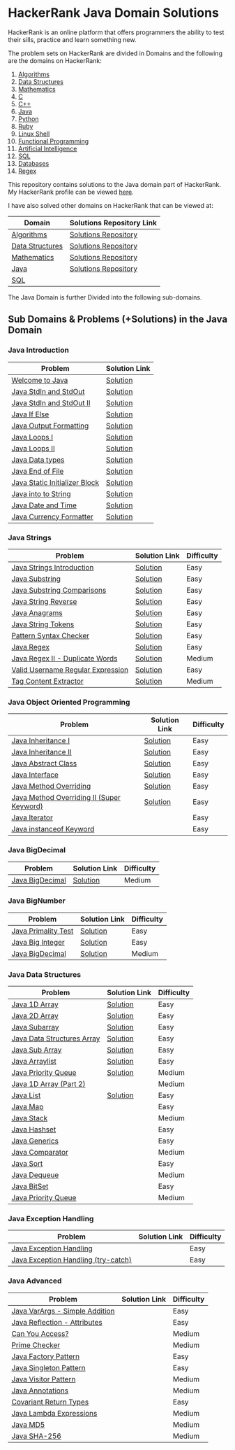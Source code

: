 # HackerRank Java Domain Solutions

HackerRank is an online platform that offers programmers the ability to test their
sills, practice and learn something new. 

The problem sets on HackerRank are divided in Domains and the following are the domains
on HackerRank:

1. [Algorithms](https://www.hackerrank.com/domains/algorithms)
2. [Data Structures](https://www.hackerrank.com/domains/data-structures)
3. [Mathematics](https://www.hackerrank.com/domains/mathematics) 
4. [C](https://www.hackerrank.com/domains/c)
5. [C++](https://www.hackerrank.com/domains/cpp)
6. [Java](https://www.hackerrank.com/domains/java)
7. [Python](https://www.hackerrank.com/domains/python)
8. [Ruby](https://www.hackerrank.com/domains/ruby)
9. [Linux Shell](https://www.hackerrank.com/domains/shell)
10. [Functional Programming](https://www.hackerrank.com/domains/fp)
11. [Artificial Intelligence](https://www.hackerrank.com/domains/ai)
12. [SQL](https://www.hackerrank.com/domains/sql)
13. [Databases](https://www.hackerrank.com/domains/databases)
14. [Regex](https://www.hackerrank.com/domains/regex)

This repository contains solutions to the Java domain part of HackerRank. My
HackerRank profile can be viewed [here](https://www.hackerrank.com/anishviewer).

I have also solved other domains on HackerRank that can be viewed at:

| Domain | Solutions Repository Link |
|--------|---------------------------|
| [Algorithms](https://www.hackerrank.com/domains/algorithms) | [Solutions Repository](https://github.com/anishLearnsToCode/hackerrank-algorithms) |
| [Data Structures](https://www.hackerrank.com/domains/data-structures) | [Solutions Repository](https://github.com/anishLearnsToCode/hackerrank-data-structures) |
| [Mathematics](https://www.hackerrank.com/domains/mathematics) | [Solutions Repository](https://github.com/anishLearnsToCode/hackerrank-mathematics) |
| [Java](https://www.hackerrank.com/domains/java) | [Solutions Repository](https://github.com/anishLearnsToCode/hackerrank-java) |
| [SQL](https://www.hackerrank.com/domains/sql) |  |

The Java Domain is further Divided into the following sub-domains. 

## Sub Domains & Problems (+Solutions) in the Java Domain

### Java Introduction
| Problem | Solution Link |
|---------|---------------| 
| [Welcome to Java](https://www.hackerrank.com/challenges/welcome-to-java/problem) | [Solution](https://github.com/anishLearnsToCode/hackerrank-java/blob/master/src/WelcomeToJava.java) |
| [Java StdIn and StdOut](https://www.hackerrank.com/challenges/java-stdin-and-stdout-1/problem) | [Solution](https://github.com/anishLearnsToCode/hackerrank-java/blob/master/src/JavaStdInAndStdOutI.java) |
| [Java StdIn and StdOut II](https://www.hackerrank.com/challenges/java-stdin-and-stdout-2/problem) | [Solution](https://github.com/anishLearnsToCode/hackerrank-java/blob/master/src/JavaStdInAndStdOutII.java) |
| [Java If Else](https://www.hackerrank.com/challenges/java-if-else/problem) | [Solution](https://github.com/anishLearnsToCode/hackerrank-java/blob/master/src/JavaIfElse.java) |
| [Java Output Formatting](https://www.hackerrank.com/challenges/java-output-formatting/problem) | [Solution](https://github.com/anishLearnsToCode/hackerrank-java/blob/master/src/JavaOutputFormatting.java) |
| [Java Loops I](https://www.hackerrank.com/challenges/java-loops-i/problem) | [Solution](https://github.com/anishLearnsToCode/hackerrank-java/blob/master/src/JavaLoopsI.java) |
| [Java Loops II](https://www.hackerrank.com/challenges/java-loops/problem) | [Solution](https://github.com/anishLearnsToCode/hackerrank-java/blob/master/src/JavaLoopsII.java) |
| [Java Data types](https://www.hackerrank.com/challenges/java-datatypes/problem) | [Solution](https://github.com/anishLearnsToCode/hackerrank-java/blob/master/src/JavaDatatypes.java) |
| [Java End of File](https://www.hackerrank.com/challenges/java-end-of-file/problem) | [Solution](https://github.com/anishLearnsToCode/hackerrank-java/blob/master/src/JavaEndOfFile.java) |
| [Java Static Initializer Block](https://www.hackerrank.com/challenges/java-static-initializer-block/problem) | [Solution](https://github.com/anishLearnsToCode/hackerrank-java/blob/master/src/JavaStaticInitializerBlock.java) |
| [Java into to String](https://www.hackerrank.com/challenges/java-int-to-string/problem) | [Solution](https://github.com/anishLearnsToCode/hackerrank-java/blob/master/src/JavaIntToString.java) |
| [Java Date and Time](https://www.hackerrank.com/challenges/java-date-and-time/problem) | [Solution](https://github.com/anishLearnsToCode/hackerrank-java/blob/master/src/JavaDateAndTime.java) |
| [Java Currency Formatter](https://www.hackerrank.com/challenges/java-currency-formatter/problem) | [Solution](https://github.com/anishLearnsToCode/hackerrank-java/blob/master/src/JavaCurrencyFormatter.java) |



### Java Strings
| Problem | Solution Link | Difficulty |
|---------|---------------|------------|
| [Java Strings Introduction](https://www.hackerrank.com/challenges/java-strings-introduction/problem) | [Solution](https://github.com/anishLearnsToCode/hackerrank-java/blob/master/src/JavaStringsIntroduction.java) | Easy |
| [Java Substring](https://www.hackerrank.com/challenges/java-substring/problem) | [Solution](https://github.com/anishLearnsToCode/hackerrank-java/blob/master/src/JavaSubstring.java) | Easy |
| [Java Substring Comparisons](https://www.hackerrank.com/challenges/java-string-compare/problem) | [Solution](https://github.com/anishLearnsToCode/hackerrank-java/blob/master/src/JavaSubstringComparison.java) | Easy |
| [Java String Reverse](https://www.hackerrank.com/challenges/java-string-reverse/problem) | [Solution](https://github.com/anishLearnsToCode/hackerrank-java/blob/master/src/JavaStringReverse.java) | Easy |
| [Java Anagrams](https://www.hackerrank.com/challenges/java-anagrams/problem) | [Solution](https://github.com/anishLearnsToCode/hackerrank-java/blob/master/src/JavaAnagrams.java) | Easy |
| [Java String Tokens](https://www.hackerrank.com/challenges/java-string-tokens/problem) | [Solution](https://github.com/anishLearnsToCode/hackerrank-java/blob/master/src/JavaStringTokens.java) | Easy |
| [Pattern Syntax Checker](https://www.hackerrank.com/challenges/pattern-syntax-checker/problem) | [Solution](https://github.com/anishLearnsToCode/hackerrank-java/blob/master/src/PatternSyntaxChecker.java) | Easy |
| [Java Regex](https://www.hackerrank.com/challenges/java-regex/problem) | [Solution](https://github.com/anishLearnsToCode/hackerrank-java/blob/master/src/JavaRegex.java) | Easy |
| [Java Regex II - Duplicate Words](https://www.hackerrank.com/challenges/duplicate-word/problem) | [Solution](https://github.com/anishLearnsToCode/hackerrank-java/blob/master/src/JavaRegexIIDuplicateWords.java) | Medium |
| [Valid Username Regular Expression](https://www.hackerrank.com/challenges/valid-username-checker/problem) | [Solution](https://github.com/anishLearnsToCode/hackerrank-java/blob/master/src/ValidUsernameRegularExpression.java) | Easy |
| [Tag Content Extractor](https://www.hackerrank.com/challenges/tag-content-extractor/problem) | [Solution](https://github.com/anishLearnsToCode/hackerrank-java/blob/master/src/TagContentExtractor.java) | Medium |


### Java Object Oriented Programming
| Problem| Solution Link | Difficulty |
|--------|---------------|------------|
| [Java Inheritance I](https://www.hackerrank.com/challenges/java-inheritance-1/problem) | [Solution](https://github.com/anishLearnsToCode/hackerrank-java/blob/master/src/JavaInheritanceI.java) | Easy |
| [Java Inheritance II](https://www.hackerrank.com/challenges/java-inheritance-2/problem)    | [Solution](https://github.com/anishLearnsToCode/hackerrank-java/blob/master/src/JavaInheritenceII.java) | Easy |
| [Java Abstract Class](https://www.hackerrank.com/challenges/java-abstract-class) | [Solution](https://github.com/anishLearnsToCode/hackerrank-java/blob/master/src/JavaAbstractClass.java) | Easy |
| [Java Interface](https://www.hackerrank.com/challenges/java-interface/problem) | [Solution](https://github.com/anishLearnsToCode/hackerrank-java/blob/master/src/JavaInterface.java) | Easy |
| [Java Method Overriding](https://www.hackerrank.com/challenges/java-method-overriding/problem) | [Solution](https://github.com/anishLearnsToCode/hackerrank-java/blob/master/src/JavaMethodOverriding.java) | Easy |
| [Java Method Overriding II (Super Keyword)](https://www.hackerrank.com/challenges/java-method-overriding-2-super-keyword/problem) | [Solution](https://github.com/anishLearnsToCode/hackerrank-java/blob/master/src/JavaMethodOverridingIISuperKeyword.java) | Easy |
| [Java Iterator](https://www.hackerrank.com/challenges/java-iterator) | | Easy |
| [Java instanceof Keyword](https://www.hackerrank.com/challenges/java-instanceof-keyword) | | Easy |

### Java BigDecimal
| Problem | Solution Link | Difficulty |
|---------|---------------|------------|
| [Java BigDecimal](https://www.hackerrank.com/challenges/java-bigdecimal/problem) | [Solution](https://github.com/anishLearnsToCode/hackerrank-java/blob/master/src/JavaBigDecimal.java) | Medium |


### Java BigNumber
| Problem | Solution Link | Difficulty |
|---------|---------------|------------|
| [Java Primality Test](https://www.hackerrank.com/challenges/java-primality-test/problem) | [Solution](https://github.com/anishLearnsToCode/hackerrank-java/blob/master/src/JavaPrimalityTest.java) | Easy |
| [Java Big Integer](https://www.hackerrank.com/challenges/java-biginteger/problem) | [Solution](https://github.com/anishLearnsToCode/hackerrank-java/blob/master/src/JavaBigInteger.java) | Easy |
| [Java BigDecimal](https://www.hackerrank.com/challenges/java-bigdecimal) | [Solution](https://github.com/anishLearnsToCode/hackerrank-java/blob/master/src/JavaBigDecimal.java) | Medium | 


### Java Data Structures
| Problem | Solution Link | Difficulty |
|---------|---------------|------------|
| [Java 1D Array](https://www.hackerrank.com/challenges/java-1d-array-introduction/problem?) | [Solution](https://github.com/anishLearnsToCode/hackerrank-java/blob/master/src/Java1DArray.java) | Easy |
| [Java 2D Array](https://www.hackerrank.com/challenges/java-2d-array) | [Solution](https://github.com/anishLearnsToCode/hackerrank-java/blob/master/src/Java2dArray.java) | Easy |
| [Java Subarray](https://www.hackerrank.com/challenges/java-negative-subarray) | [Solution](https://github.com/anishLearnsToCode/hackerrank-java/blob/master/src/JavaSubArray.java) | Easy |
| [Java Data Structures Array](https://www.hackerrank.com/challenges/java-2d-array/problem) | [Solution](https://github.com/anishLearnsToCode/hackerrank-java/blob/master/src/Java2dArray.java) | Easy |
| [Java Sub Array](https://www.hackerrank.com/challenges/java-negative-subarray/problem) | [Solution](https://github.com/anishLearnsToCode/hackerrank-java/blob/master/src/JavaSubArray.java) | Easy |
| [Java Arraylist](https://www.hackerrank.com/challenges/java-arraylist/problem) | [Solution](https://github.com/anishLearnsToCode/hackerrank-java/blob/master/src/JavaArraylist.java) | Easy |
| [Java Priority Queue](https://www.hackerrank.com/challenges/java-priority-queue/problem) | [Solution]() | Medium |
| [Java 1D Array (Part 2)](https://www.hackerrank.com/challenges/java-1d-array) | | Medium |
| [Java List](https://www.hackerrank.com/challenges/java-list) | [Solution](https://github.com/anishLearnsToCode/hackerrank-java/blob/master/src/JavaList.java) |  Easy |
| [Java Map](https://www.hackerrank.com/challenges/phone-book) | | Easy |
| [Java Stack](https://www.hackerrank.com/challenges/java-stack) | | Medium |
| [Java Hashset](https://www.hackerrank.com/challenges/java-hashset) | | Easy |
| [Java Generics](https://www.hackerrank.com/challenges/java-generics) | | Easy |
| [Java Comparator](https://www.hackerrank.com/challenges/java-comparator) | | Medium |
| [Java Sort](https://www.hackerrank.com/challenges/java-sort) | | Easy |
| [Java Dequeue](https://www.hackerrank.com/challenges/java-dequeue) | | Medium |
| [Java BitSet](https://www.hackerrank.com/challenges/java-bitset) | | Easy |
| [Java Priority Queue](https://www.hackerrank.com/challenges/java-priority-queue) | | Medium |


### Java Exception Handling
| Problem | Solution Link | Difficulty |
|---------|---------------|------------|
| [Java Exception Handling](https://www.hackerrank.com/challenges/java-exception-handling) | | Easy |
| [Java Exception Handling (try-catch)](https://www.hackerrank.com/challenges/java-exception-handling) | | Easy |


### Java Advanced
| Problem |Solution Link | Difficulty |
|---------|--------------|------------|
| [Java VarArgs - Simple Addition](https://www.hackerrank.com/challenges/simple-addition-varargs) | | Easy |
| [Java Reflection - Attributes](https://www.hackerrank.com/challenges/java-reflection-attributes) | | Easy |
| [Can You Access?](https://www.hackerrank.com/challenges/can-you-access) | | Medium |
| [Prime Checker](https://www.hackerrank.com/challenges/prime-checker) | | Medium |
| [Java Factory Pattern](https://www.hackerrank.com/challenges/java-factory) | | Easy |
| [Java Singleton Pattern](https://www.hackerrank.com/challenges/java-singleton) | | Easy |
| [Java Visitor Pattern](https://www.hackerrank.com/challenges/java-vistor-pattern) | | Medium |
| [Java Annotations](https://www.hackerrank.com/challenges/java-annotations) | | Medium |
| [Covariant Return Types](https://www.hackerrank.com/challenges/java-covariance) | | Easy |
| [Java Lambda Expressions](https://www.hackerrank.com/challenges/java-lambda-expressions) | | Medium |
| [Java MD5](https://www.hackerrank.com/challenges/java-md5) | | Medium |
| [Java SHA-256](https://www.hackerrank.com/challenges/sha-256) | | Medium |